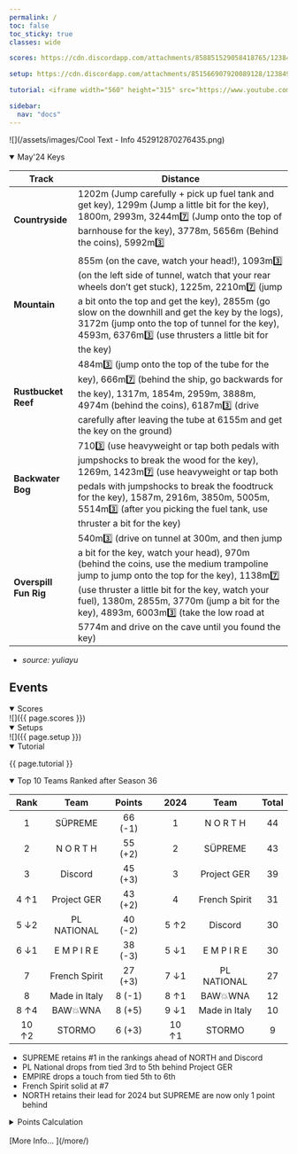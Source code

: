 ```yaml
---
permalink: /
toc: false
toc_sticky: true
classes: wide

scores: https://cdn.discordapp.com/attachments/858851529058418765/1238484392268140554/IMG_5187.png?ex=663f73f9&is=663e2279&hm=2b1613103a3dbf4a3cda08249b5ce26eb39e9fe0e239d08f0a9d6bf1cf49784f&

setup: https://cdn.discordapp.com/attachments/851566907920089128/1238492192272814201/image0.jpg?ex=663f7b3c&is=663e29bc&hm=e73d3f59e8bb1fa995fc536378b0f862d207a3e4a387e4aab27be89fba4617e6&

tutorial: <iframe width="560" height="315" src="https://www.youtube.com/embed/S872AkLg4Ec?si=o8ZTn3d_4D7bCLF7" title="YouTube video player" frameborder="0" allow="accelerometer; autoplay; clipboard-write; encrypted-media; gyroscope; picture-in-picture; web-share" referrerpolicy="strict-origin-when-cross-origin" allowfullscreen></iframe>

sidebar:
  nav: "docs"
---
```

![](/assets/images/Cool Text - Info 452912870276435.png)  

<!--
![](https://cdn.discordapp.com/attachments/806343355264401478/848994894865104896/cooltext385495335534000.png)  

<details  markdown="block">
  <summary>
    Table of contents
  </summary>
  {: .text-delta }
1. TOC
{:toc} 
</details> -->  


<details  markdown="block" open>
  <summary> 
   May'24 Keys
  </summary>  

Track | Distance 
-- | --  
**Countryside** | 1202m (Jump carefully + pick up fuel tank and get key), 1299m (Jump a little bit for the key), 1800m, 2993m, 3244m7️⃣ (Jump onto the top of barnhouse for the key), 3778m, 5656m (Behind the coins), 5992m3️⃣   
**Mountain** | 855m (on the cave, watch your head!), 1093m3️⃣ (on the left side of tunnel, watch that your rear wheels don’t get stuck), 1225m, 2210m7️⃣ (jump a bit onto the top and get the key), 2855m (go slow on the downhill and get the key by the logs), 3172m (jump onto the top of tunnel for the key), 4593m, 6376m3️⃣ (use thrusters a little bit for the key)  
**Rustbucket Reef** |  484m3️⃣ (jump onto the top of the tube for the key), 666m7️⃣ (behind the ship, go backwards for the key), 1317m, 1854m, 2959m, 3888m, 4974m (behind the coins), 6187m3️⃣ (drive carefully after leaving the tube at 6155m and get the key on the ground)  
**Backwater Bog** | 7103️⃣ (use heavyweight or tap both pedals with jumpshocks to break the wood for the key), 1269m, 1423m7️⃣ (use heavyweight or tap both pedals with jumpshocks to break the foodtruck for the key), 1587m, 2916m, 3850m, 5005m, 5514m3️⃣ (after you picking the fuel tank, use thruster a bit for the key)  
**Overspill Fun Rig** | 540m3️⃣ (drive on tunnel at 300m, and then jump a bit for the key, watch your head), 970m (behind the coins, use the medium trampoline jump to jump onto the top for the key), 1138m7️⃣ (use thruster a little bit for the key, watch your fuel), 1380m, 2855m, 3770m (jump a bit for the key), 4893m, 6003m3️⃣ (take the low road at 5774m and drive on the cave until you found the key)

- *source: yuliayu*
  
</details>  

## Events  

<details  markdown="block" open>
  <summary> 
   Scores
  </summary>
![]({{ page.scores }})  
</details>  


<details  markdown="block" open>
  <summary> 
   Setups
  </summary>
![]({{ page.setup }})  

</details>

<details  markdown="block" open>
  <summary> 
   Tutorial
  </summary>

{{ page.tutorial }}
&nbsp;
</details>


<details  markdown="block" open>
  <summary> 
   Top 10 Teams Ranked after Season 36
  </summary>


Rank | Team | Points |  | 2024 | Team | Total  
:--: | :--: | :--: | :--: | :--: | :--: | :--:  
1 | SÜPREME | 66 (-1) |  | 1 | N O R T H | 44  
2 | N O R T H | 55 (+2) |  | 2 | SÜPREME | 43  
3 | Discord | 45 (+3) |  | 3 | Project GER | 39  
4 ↑1 | Project GER | 43 (+2) |  | 4 | French Spirit | 31  
5 ↓2 | PL NATIONAL | 40 (-2) |  | 5  ↑2 | Discord | 30  
6 ↓1 | E M P I R E | 38 (-3) |  | 5  ↓1 | E M P I R E | 30  
7 | French Spirit | 27 (+3) |  | 7  ↓1 | PL NATIONAL | 27  
8 | Made in Italy | 8 (-1) |  | 8  ↑1 | BAW💥WNA | 12  
8 ↑4 | BAW💥WNA | 8 (+5) |  | 9  ↓1 | Made in Italy | 10  
10 ↑2 | STORMO | 6 (+3) |  | 10  ↑1 | STORMO | 9  

- SUPREME retains #1 in the rankings ahead of NORTH and Discord
- PL National drops from tied 3rd to 5th behind Project GER
- EMPIRE drops a touch from tied 5th to 6th
- French Spirit solid at #7
- NORTH retains their lead for 2024 but SUPREME are now only 1 point behind  
  
<details markdown="block" >  
  <summary>  
      Points Calculation  
  </summary>  
  
{% capture notice-3 %}	
One season of ~15 matches is just not enough to determine the best HCR2 team.  So I came up with a simple method that takes into account placings from previous seasons.  This should provide a more stable and accurate ranking.  Teams do change over time, so I felt that placings in previous seasons should be less relevant as time passes by (this is not applied for the calendar year total where each prior month in the year is given the same number of points as the most recent season.)
- **Most recent season**: 1st=12 points, 2nd=11 points, 3rd=10 points, … 12th = 1 point
- **Previous season**: 1st=11 points, 2nd=10 points, 3rd=9points, … 11th = 1 point
- **Two seasons ago**: 1st=10 points, 2nd=9 points, 3rd=8points, … 10th = 1 point
I.e. reducing by 1 point the value of each placement for every previous season.  Accordingly, seasons played more than a year ago will not count.
	
In table format: Points awarded according to final placement in previous seasons, where 0 was the final ranks in the last full season,  -1 is one season before, etc. 
```
Season ┃  1  2  3  4  5  6  7  8  9 10 11 12
━━━━━━━╋━━━━━━━━━━━━━━━━━━━━━━━━━━━━━━━━━━━━━
   0   ┃ 12 11 10  9  8  7  6  5  4  3  2  1
  -1   ┃ 11 10  9  8  7  6  5  4  3  2  1
  -2   ┃ 10  9  8  7  6  5  4  3  2  1
  -3   ┃  9  8  7  6  5  4  3  2  1
  -4   ┃  8  7  6  5  4  3  2  1
  -5   ┃  7  6  5  4  3  2  1
  -6   ┃  6  5  4  3  2  1
  -7   ┃  5  4  3  2  1
  -8   ┃  4  3  2  1
  -9   ┃  3  2  1
  -10  ┃  2  1
  -11  ┃  1
```
{% endcapture %}

<div class="notice">{{ notice-3 | markdownify }}</div>

 </details>  
&nbsp;  
</details> 
[More Info… ](/more/)
